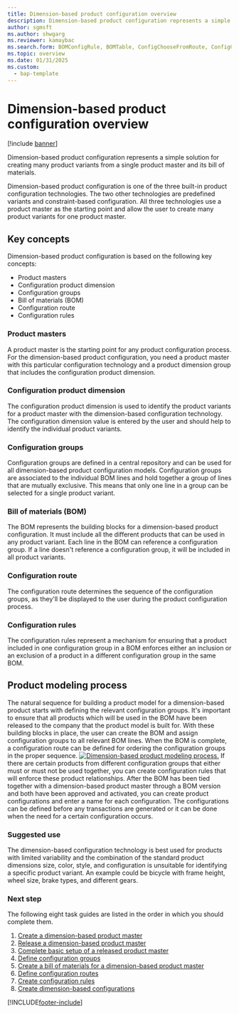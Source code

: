 ```yaml
---
title: Dimension-based product configuration overview
description: Dimension-based product configuration represents a simple solution for creating many product variants from a single product master and its bill of materials.
author: sgmsft
ms.author: shwgarg
ms.reviewer: kamaybac
ms.search.form: BOMConfigRule, BOMTable, ConfigChooseFromRoute, ConfigGroup, ConfigHierarchy, EcoResDimensionBasedConfiguration
ms.topic: overview
ms.date: 01/31/2025
ms.custom: 
  - bap-template
---
```


# Dimension-based product configuration overview

[!include [banner](../includes/banner.md)]

Dimension-based product configuration represents a simple solution for creating many product variants from a single product master and its bill of materials.

Dimension-based product configuration is one of the three built-in product configuration technologies. The two other technologies are predefined variants and constraint-based configuration. All three technologies use a product master as the starting point and allow the user to create many product variants for one product master.

## Key concepts

Dimension-based product configuration is based on the following key concepts:

- Product masters
- Configuration product dimension
- Configuration groups
- Bill of materials (BOM)
- Configuration route
- Configuration rules

### Product masters

A product master is the starting point for any product configuration process. For the dimension-based product configuration, you need a product master with this particular configuration technology and a product dimension group that includes the configuration product dimension.

### Configuration product dimension

The configuration product dimension is used to identify the product variants for a product master with the dimension-based configuration technology. The configuration dimension value is entered by the user and should help to identify the individual product variants.

### Configuration groups

Configuration groups are defined in a central repository and can be used for all dimension-based product configuration models. Configuration groups are associated to the individual BOM lines and hold together a group of lines that are mutually exclusive. This means that only one line in a group can be selected for a single product variant.

### Bill of materials (BOM)

The BOM represents the building blocks for a dimension-based product configuration. It must include all the different products that can be used in any product variant. Each line in the BOM can reference a configuration group. If a line doesn't reference a configuration group, it will be included in all product variants.

### Configuration route

The configuration route determines the sequence of the configuration groups, as they'll be displayed to the user during the product configuration process.

### Configuration rules

The configuration rules represent a mechanism for ensuring that a product included in one configuration group in a BOM enforces either an inclusion or an exclusion of a product in a different configuration group in the same BOM.

## Product modeling process

The natural sequence for building a product model for a dimension-based product starts with defining the relevant configuration groups. It's important to ensure that all products which will be used in the BOM have been released to the company that the product model is built for. With these building blocks in place, the user can create the BOM and assign configuration groups to all relevant BOM lines. When the BOM is complete, a configuration route can be defined for ordering the configuration groups in the proper sequence. [![Dimension-based product modeling process.](./media/dimension-based-product-modeling-process-v1.png)](./media/dimension-based-product-modeling-process-v1.png) If there are certain products from different configuration groups that either must or must not be used together, you can create configuration rules that will enforce these product relationships. After the BOM has been tied together with a dimension-based product master through a BOM version and both have been approved and activated, you can create product configurations and enter a name for each configuration. The configurations can be defined before any transactions are generated or it can be done when the need for a certain configuration occurs.

### Suggested use

The dimension-based configuration technology is best used for products with limited variability and the combination of the standard product dimensions size, color, style, and configuration is unsuitable for identifying a specific product variant. An example could be bicycle with frame height, wheel size, brake types, and different gears.

### <a name="sequence"></a>Next step

The following eight task guides are listed in the order in which you should complete them.

1. [Create a dimension-based product master](tasks/create-dimension-based-product-master.md)
2. [Release a dimension-based product master](tasks/release-dimension-based-product-master.md)
3. [Complete basic setup of a released product master](tasks/complete-basic-setup-released-product-master.md)
4. [Define configuration groups](tasks/define-configuration-groups.md)
5. [Create a bill of materials for a dimension-based product master](tasks/create-bill-materials-dimension-based-product-master.md)
6. [Define configuration routes](tasks/define-configuration-route.md)
7. [Create configuration rules](tasks/create-configuration-rules.md)
8. [Create dimension-based configurations](tasks/create-dimension-based-configurations.md)

[!INCLUDE[footer-include](../../includes/footer-banner.md)]
